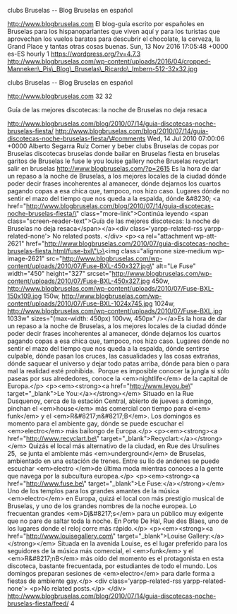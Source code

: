 clubs Bruselas -- Blog Bruselas en español

http://www.blogbruselas.com El blog-guía escrito por españoles en
Bruselas para los hispanoparlantes que viven aquí y para los turistas
que aprovechan los vuelos baratos para descubrir el chocolate, la
cerveza, la Grand Place y tantas otras cosas buenas. Sun, 13 Nov 2016
17:05:48 +0000 es-ES hourly 1 https://wordpress.org/?v=4.7.3
http://www.blogbruselas.com/wp-content/uploads/2016/04/cropped-Manneken\_Pis\_Blog\_Bruselas\_Ricardo\_Imbern-512-32x32.jpg

clubs Bruselas -- Blog Bruselas en español

http://www.blogbruselas.com 32 32

Guía de las mejores discotecas: la noche de Bruselas no deja resaca

http://www.blogbruselas.com/blog/2010/07/14/guia-discotecas-noche-bruselas-fiesta/
http://www.blogbruselas.com/blog/2010/07/14/guia-discotecas-noche-bruselas-fiesta/\#comments
Wed, 14 Jul 2010 07:00:06 +0000 Alberto Segarra Ruíz Comer y beber clubs
Bruselas de copas por Bruselas discotecas bruselas donde bailar en
Bruselas fiesta en bruselas garitos de Bruselas le fuse le you louise
gallery noche Bruselas recyclart salir en bruselas
http://www.blogbruselas.com/?p=2615 Es la hora de dar un repaso a la
noche de Bruselas, a los mejores locales de la ciudad dónde poder decir
frases incoherentes al amanecer, dónde dejarnos los cuartos pagando
copas a esa chica que, tampoco, nos hizo caso. Lugares dónde no sentir
el mazo del tiempo que nos queda a la espalda, dónde &\#8230; \<a
href=\"http://www.blogbruselas.com/blog/2010/07/14/guia-discotecas-noche-bruselas-fiesta/\"
class=\"more-link\"\>Continúa leyendo \<span
class=\"screen-reader-text\"\>Guía de las mejores discotecas: la noche
de Bruselas no deja resaca\</span\>\</a\>\<div class=\'yarpp-related-rss
yarpp-related-none\'\> No related posts. \</div\> \<p\>\<a
rel=\"attachment wp-att-2621\"
href=\"http://www.blogbruselas.com/2010/07/guia-discotecas-noche-bruselas-fiesta.html/fuse-bxl\"\>\<img
class=\"alignnone size-medium wp-image-2621\"
src=\"http://www.blogbruselas.com/wp-content/uploads/2010/07/Fuse-BXL-450x327.jpg\"
alt=\"Le Fuse\" width=\"450\" height=\"327\"
srcset=\"http://www.blogbruselas.com/wp-content/uploads/2010/07/Fuse-BXL-450x327.jpg
450w,
http://www.blogbruselas.com/wp-content/uploads/2010/07/Fuse-BXL-150x109.jpg
150w,
http://www.blogbruselas.com/wp-content/uploads/2010/07/Fuse-BXL-1024x745.jpg
1024w,
http://www.blogbruselas.com/wp-content/uploads/2010/07/Fuse-BXL.jpg
1033w\" sizes=\"(max-width: 450px) 100vw, 450px\" /\>\</a\>Es la hora de
dar un repaso a la noche de Bruselas, a los mejores locales de la ciudad
dónde poder decir frases incoherentes al amanecer, dónde dejarnos los
cuartos pagando copas a esa chica que, tampoco, nos hizo caso. Lugares
dónde no sentir el mazo del tiempo que nos queda a la espalda, dónde
sentirse culpable, dónde pasan los cruces, las casualidades y las cosas
extrañas, dónde saquear el universo y dejar todo patas arriba, dónde
para bien o para mal la realidad esté prohibida.  Porque es imposible
conocer la jungla si sólo paseas por sus alrededores, conoce la
\<em\>nightlife\</em\> de la capital de Europa.\</p\>
\<p\>\<em\>\<strong\>\<a href=\"http://www.leyou.be\"
target=\"\_blank\"\>Le You:\</a\>\</strong\>\</em\> Situado en la Rue
Dusquenoy, cerca de la estación Central, abierto de jueves a domingo,
pinchan el \<em\>house\</em\> más comercial con tiempo para el\<em\>
funk\</em\> y el \<em\>R&\#8217;n&\#8217;B\</em\>. Los domingos es
momento para el ambiente gay, dónde se puede escuchar el
\<em\>electro\</em\> más bailongo de Europa.\</p\>
\<p\>\<em\>\<strong\>\<a href=\"http://www.recyclart.be\"
target=\"\_blank\"\>Recyclart:\</a\>\</strong\>\</em\> Quizás el local
más alternativo de la ciudad, en Rue des Ursulines 25,  se junta el
ambiente más \<em\>underground\</em\> de Bruselas, ambientado en una
estación de trenes. Entre su lío de andenes se puede escuchar
\<em\>electro \</em\>de última moda mientras conoces a la gente que
navega por la subcultura europea.\</p\> \<p\>\<em\>\<strong\>\<a
href=\"http://www.fuse.be\" target=\"\_blank\"\>Le
Fuse:\</a\>\</strong\>\</em\> Uno de los templos para los grandes
amantes de la música \<em\>electro\</em\> en Europa, quizá el local con
más prestigio musical de Bruselas, y uno de los grandes nombres de la
noche europea. Lo frecuentan grandes \<em\>Dj&\#8217;s\</em\> para un
público muy exigente que no pare de saltar toda la noche. En Porte De
Hal, Rue des Blaes, uno de los lugares donde el reloj corre más
rápido.\</p\> \<p\>\<em\>\<strong\>\<a
href=\"http://www.louisegallery.com\" target=\"\_blank\"\>Louise
Gallery:\</a\>\</strong\>\</em\> Situada en la avenida Louise, es el
lugar preferido para los seguidores de la música más comercial, el
\<em\>funk\</em\> y el \<em\>R&\#8217;nB\</em\> más oído del momento es
el protagonista en esta discoteca, bastante frecuentada, por estudiantes
de todo el mundo. Los domingos preparan sesiones de \<em\>electro\</em\>
para darle forma a fiestas de ambiente gay.\</p\> \<div
class=\'yarpp-related-rss yarpp-related-none\'\> \<p\>No related
posts.\</p\> \</div\>
http://www.blogbruselas.com/blog/2010/07/14/guia-discotecas-noche-bruselas-fiesta/feed/
4

